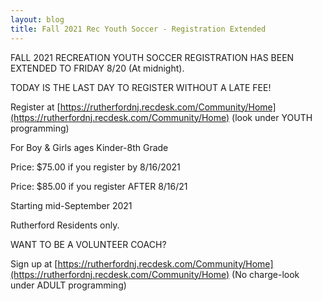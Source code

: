 ```yaml
---
layout: blog
title: Fall 2021 Rec Youth Soccer - Registration Extended
---
```



FALL 2021 RECREATION YOUTH SOCCER REGISTRATION HAS BEEN EXTENDED TO FRIDAY 8/20 (At midnight).

TODAY IS THE LAST  DAY TO REGISTER WITHOUT A LATE FEE! 

Register at [https://rutherfordnj.recdesk.com/Community/Home](https://rutherfordnj.recdesk.com/Community/Home) (look under YOUTH programming)

For Boy & Girls ages Kinder-8th Grade

Price: $75.00 if you register by 8/16/2021

Price: $85.00 if you register AFTER 8/16/21

Starting mid-September 2021

Rutherford Residents only.


WANT TO BE A VOLUNTEER COACH?

Sign up at [https://rutherfordnj.recdesk.com/Community/Home](https://rutherfordnj.recdesk.com/Community/Home) (No charge-look under ADULT programming)



